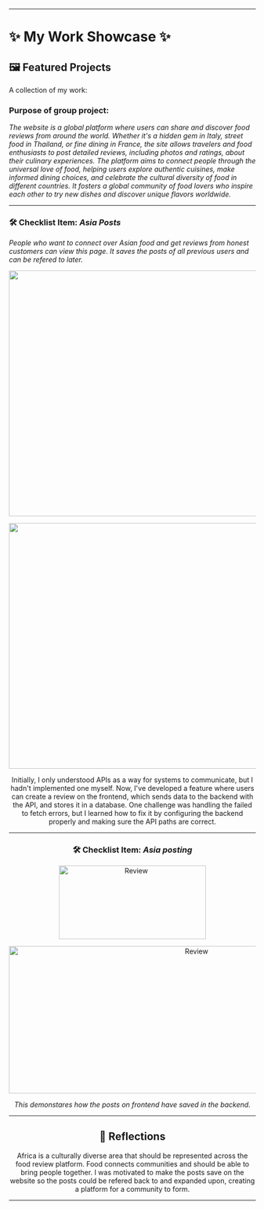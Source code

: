 
---
# ✨ My Work Showcase ✨

## 🖼️ Featured Projects
A collection of my work:

### Purpose of group project: 
*The website is a global platform where users can share and discover food reviews from around the world. Whether it's a hidden gem in Italy, street food in Thailand, or fine dining in France, the site allows travelers and food enthusiasts to post detailed reviews, including photos and ratings, about their culinary experiences.
The platform aims to connect people through the universal love of food, helping users explore authentic cuisines, make informed dining choices, and celebrate the cultural diversity of food in different countries. It fosters a global community of food lovers who inspire each other to try new dishes and discover unique flavors worldwide.*

---

### 🛠️ Checklist Item: *Asia Posts*  
*People who want to connect over Asian food and get reviews from honest customers can view this page. It saves the posts of all previous users and can be refered to later.*

<center/>
<img src="{{site.baseurl}}/images/channel.py.png" alt="Review"
    width="1200"
    height="500" />

<img src="{{site.baseurl}}/images/group.py.png" alt="Review"
    width="1200"
    height="500" />    

Initially, I only understood APIs as a way for systems to communicate, but I hadn't implemented one myself. Now, I've developed a feature where users can create a review on the frontend, which sends data to the backend with the API, and stores it in a database. One challenge was handling the failed to fetch errors, but I learned how to fix it by configuring the backend properly and making sure the API paths are correct.

---

### 🛠️ Checklist Item: *Asia posting*  

<center/>
<img src="{{site.baseurl}}/images/post.png" alt="Review"
    width="300"
    height="150" />

<img src="{{site.baseurl}}/images/database.png" alt="Review"
    width="750"
    height="300" />    

*This demonstares how the posts on frontend have saved in the backend.*

---


## 📝 Reflections

Africa is a culturally diverse area that should be represented across the food review platform. Food connects communities and should be able to bring people together. I was motivated to make the posts save on the website so the posts could be refered back to and expanded upon, creating a platform for a community to form. 

---